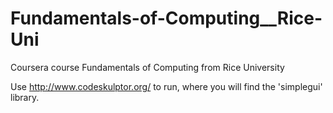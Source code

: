 # Fundamentals-of-Computing__Rice-Uni
Coursera course Fundamentals of Computing from Rice University

Use http://www.codeskulptor.org/ to run, where you will find the 'simplegui' library.
